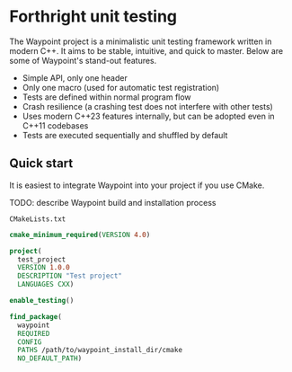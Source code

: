 # Forthright unit testing

The Waypoint project is a minimalistic unit testing framework written
in modern C++.
It aims to be stable, intuitive, and quick to master.
Below are some of Waypoint's stand-out features.

* Simple API, only one header
* Only one macro (used for automatic test registration)
* Tests are defined within normal program flow
* Crash resilience (a crashing test does not interfere
  with other tests)
* Uses modern C++23 features internally, but can be adopted even in
  C++11 codebases
* Tests are executed sequentially and shuffled by default

## Quick start

It is easiest to integrate Waypoint into your project if you use CMake.

TODO: describe Waypoint build and installation process

`CMakeLists.txt`

```cmake
cmake_minimum_required(VERSION 4.0)

project(
  test_project
  VERSION 1.0.0
  DESCRIPTION "Test project"
  LANGUAGES CXX)

enable_testing()

find_package(
  waypoint
  REQUIRED
  CONFIG
  PATHS /path/to/waypoint_install_dir/cmake
  NO_DEFAULT_PATH)
```
